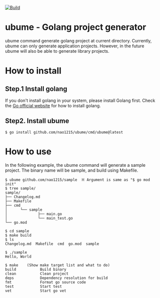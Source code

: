 [![Build](https://github.com/nao1215/ubume/actions/workflows/build.yml/badge.svg?branch=main)](https://github.com/nao1215/ubume/actions/workflows/build.yml)
# ubume - Golang project generator
ubume command generate golang project at current directory. Currently, ubume can only generate application projects. However, in the future ubume will also be able to generate library projects.
  
# How to install
## Step.1 Install golang
If you don't install golang in your system, please install Golang first. Check the [Go official website](https://go.dev/doc/install) for how to install golang.
## Step2. Install ubume
```
$ go install github.com/nao1215/ubume/cmd/ubume@latest
```
  
# How to use
In the following example, the ubume command will generate a sample project. The binary name will be sample, and build using Makefile.
```
$ ubume github.com/nao1215/sample  ※ Argument is same as "$ go mod init"
$ tree sample/
sample/
├── Changelog.md
├── Makefile
├── cmd
│      └── sample
│              ├── main.go
│              └── main_test.go
└── go.mod

$ cd sample
$ make build
$ ls
Changelog.md  Makefile  cmd  go.mod  sample

$ ./sample 
Hello, World

$ make    (Show make target list and what to do)
build           Build binary 
clean           Clean project
deps            Dependency resolution for build
fmt             Format go source code 
test            Start test
vet             Start go vet
```